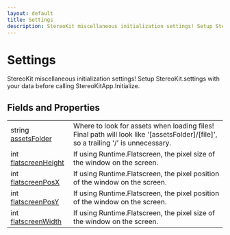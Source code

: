 ```yaml
---
layout: default
title: Settings
description: StereoKit miscellaneous initialization settings! Setup StereoKit.settings with your data before calling StereoKitApp.Initialize.
---
```

# Settings

StereoKit miscellaneous initialization settings! Setup StereoKit.settings with your data before calling StereoKitApp.Initialize.


## Fields and Properties

|  |  |
|--|--|
|string [assetsFolder]({{site.url}}/Pages/Reference/Settings/assetsFolder.html)|Where to look for assets when loading files! Final path will look like '[assetsFolder]/[file]', so a trailing '/' is unnecessary.|
|int [flatscreenHeight]({{site.url}}/Pages/Reference/Settings/flatscreenHeight.html)|If using Runtime.Flatscreen, the pixel size of the window on the screen.|
|int [flatscreenPosX]({{site.url}}/Pages/Reference/Settings/flatscreenPosX.html)|If using Runtime.Flatscreen, the pixel position of the window on the screen.|
|int [flatscreenPosY]({{site.url}}/Pages/Reference/Settings/flatscreenPosY.html)|If using Runtime.Flatscreen, the pixel position of the window on the screen.|
|int [flatscreenWidth]({{site.url}}/Pages/Reference/Settings/flatscreenWidth.html)|If using Runtime.Flatscreen, the pixel size of the window on the screen.|



